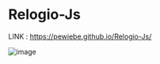 # Relogio-Js

LINK : https://pewiebe.github.io/Relogio-Js/

![image](https://user-images.githubusercontent.com/118542381/236719426-2ea4bded-8f86-4143-ae3b-01c011bbdf84.png)
